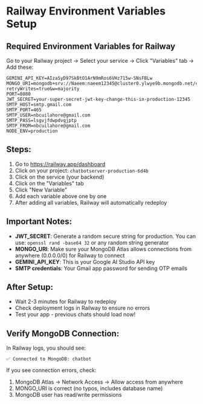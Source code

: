 # Railway Environment Variables Setup

## Required Environment Variables for Railway

Go to your Railway project → Select your service → Click "Variables" tab → Add these:

```
GEMINI_API_KEY=AIzaSyD97SkBtO1ArN9mRos6VHz715w-SNsFBLw
MONGO_URI=mongodb+srv://Naeem:naeem12345@cluster0.ylwye9b.mongodb.net/chatbot?retryWrites=true&w=majority
PORT=8080
JWT_SECRET=your-super-secret-jwt-key-change-this-in-production-12345
SMTP_HOST=smtp.gmail.com
SMTP_PORT=465
SMTP_USER=nbcuilahore@gmail.com
SMTP_PASS=lsgvjfdwpdvqjptp
SMTP_FROM=nbcuilahore@gmail.com
NODE_ENV=production
```

## Steps:

1. Go to https://railway.app/dashboard
2. Click on your project: `chatbotserver-production-6d4b`
3. Click on the service (your backend)
4. Click on the "Variables" tab
5. Click "New Variable"
6. Add each variable above one by one
7. After adding all variables, Railway will automatically redeploy

## Important Notes:

- **JWT_SECRET**: Generate a random secure string for production. You can use: `openssl rand -base64 32` or any random string generator
- **MONGO_URI**: Make sure your MongoDB Atlas allows connections from anywhere (0.0.0.0/0) for Railway to connect
- **GEMINI_API_KEY**: This is your Google AI Studio API key
- **SMTP credentials**: Your Gmail app password for sending OTP emails

## After Setup:

- Wait 2-3 minutes for Railway to redeploy
- Check deployment logs in Railway to ensure no errors
- Test your app - previous chats should load now!

## Verify MongoDB Connection:

In Railway logs, you should see:

```
✅ Connected to MongoDB: chatbot
```

If you see connection errors, check:

1. MongoDB Atlas → Network Access → Allow access from anywhere
2. MONGO_URI is correct (no typos, includes database name)
3. MongoDB user has read/write permissions
